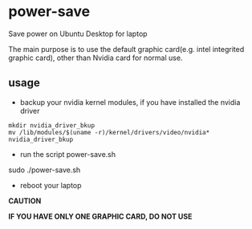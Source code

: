# power-save

Save power on Ubuntu Desktop for laptop

The main purpose is to use the default graphic card(e.g. intel integrited graphic card), other than Nvidia card for normal use.

## usage

- backup your nvidia kernel modules, if you have installed the nvidia driver

```
mkdir nvidia_driver_bkup
mv /lib/modules/$(uname -r)/kernel/drivers/video/nvidia* nvidia_driver_bkup
```

- run the script power-save.sh

sudo ./power-save.sh


- reboot your laptop

**CAUTION**

**IF YOU HAVE ONLY ONE GRAPHIC CARD, DO NOT USE**
